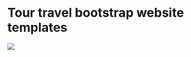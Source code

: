 # Tour travel bootstrap website templates
![](https://cdn.dribbble.com/userupload/11064076/file/original-e3aafe1a612c4a66b0bb7bdf1bc2e26b.jpg)
